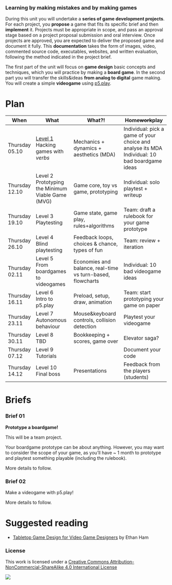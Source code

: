 ### Learning by making mistakes and by making games

During this unit you will undertake a **series of game development projects**. For each project, you **propose** a game that fits its specific brief and then **implement** it. Projects must be appropriate in scope, and pass an approval stage based on a project proposal submission and oral interview. Once projects are approved, you are expected to deliver the proposed game and document it fully. This **documentation** takes the form of images, video, commented source code, executables, websites, and written evaluation, following the method indicated in the project brief.

The first part of the unit will focus on **game design** basic concepts and techniques, which you will practice by making a **board game**. In the second part you will transfer the skills&ideas **from analog to digital** game making. You will create a simple **videogame** using [p5.play](http://p5play.molleindustria.org/).

<!-- What this unit is NOT -->

# Plan


When | What | What?! | Home<del>work</del>play
---- | ---- | ------ | ----
Thursday <br>05.10 | [Level 1](levels/01) <br>Hacking games with *verbs* | Mechanics + dynamics + aesthetics (MDA) | Individual: pick a game of your choice and analyse its MDA <br>Individual: 10 bad boardgame ideas
Thursday <br>12.10 | Level 2 <br>Prototyping the Minimum Viable Game (MVG) | Game core, toy vs game, prototyping | Individual: solo playtest + writeup
Thursday <br>19.10 | Level 3 <br>Playtesting | Game state, game play, rules+algorithms | Team: draft a rulebook for your game prototype
Thursday <br>26.10 | Level 4 <br>Blind playtesting | Feedback loops, choices & chance, types of fun | Team: review + iteration
Thursday <br>02.11 | Level 5 <br>From boardgames to videogames | Economies and balance, real-time vs turn-based, flowcharts | Individual: 10 bad videogame ideas
Thursday <br>16.11 | Level 6 <br>Intro to p5.play | Preload, setup, draw, animation | Team: start prototyping your game on paper
Thursday <br>23.11 | Level 7 <br>Autonomous behaviour | Mouse&keyboard controls, collision detection | Playtest your videogame
Thursday <br>30.11 | Level 8 <br>TBD | Bookkeeping + scores, game over | Elevator saga?
Thursday <br>07.12 | Level 9 <br>Tutorials | | Document your code
Thursday <br>14.12 | Level 10 <br>Final boss | Presentations | Feedback from the players (students)

<!-- # Learning goals -->

<!-- # Rules of the road --> 

# Briefs

### Brief 01

**Prototype a boardgame!**

This will be a team project.

Your boardgame prototype can be about anything. However, you may want to consider the scope of your game, as you’ll have ~ 1 month to prototype and playtest something playable (including the rulebook). 

More details to follow.

### Brief 02

Make a videogame with p5.play!

More details to follow.

# Suggested reading

* [Tabletop Game Design for Video Game Designers](https://www.goodreads.com/book/show/22477999-tabletop-game-design-for-video-game-designers) by Ethan Ham

### License

This work is licensed under a [Creative Commons Attribution-NonCommercial-ShareAlike 4.0 International License](http://creativecommons.org/licenses/by-nc-sa/4.0)

[![](http://mirrors.creativecommons.org/presskit/buttons/88x31/svg/by-nc-sa.svg)](http://creativecommons.org/licenses/by-nc-sa/4.0)
